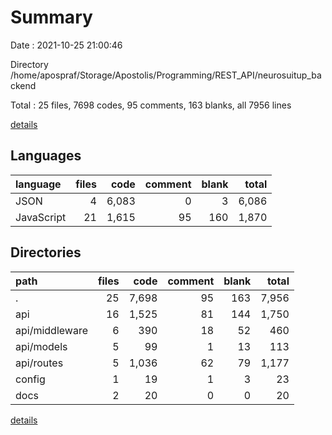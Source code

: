 # Summary

Date : 2021-10-25 21:00:46

Directory /home/apospraf/Storage/Apostolis/Programming/REST_API/neurosuitup_backend

Total : 25 files,  7698 codes, 95 comments, 163 blanks, all 7956 lines

[details](details.md)

## Languages
| language | files | code | comment | blank | total |
| :--- | ---: | ---: | ---: | ---: | ---: |
| JSON | 4 | 6,083 | 0 | 3 | 6,086 |
| JavaScript | 21 | 1,615 | 95 | 160 | 1,870 |

## Directories
| path | files | code | comment | blank | total |
| :--- | ---: | ---: | ---: | ---: | ---: |
| . | 25 | 7,698 | 95 | 163 | 7,956 |
| api | 16 | 1,525 | 81 | 144 | 1,750 |
| api/middleware | 6 | 390 | 18 | 52 | 460 |
| api/models | 5 | 99 | 1 | 13 | 113 |
| api/routes | 5 | 1,036 | 62 | 79 | 1,177 |
| config | 1 | 19 | 1 | 3 | 23 |
| docs | 2 | 20 | 0 | 0 | 20 |

[details](details.md)